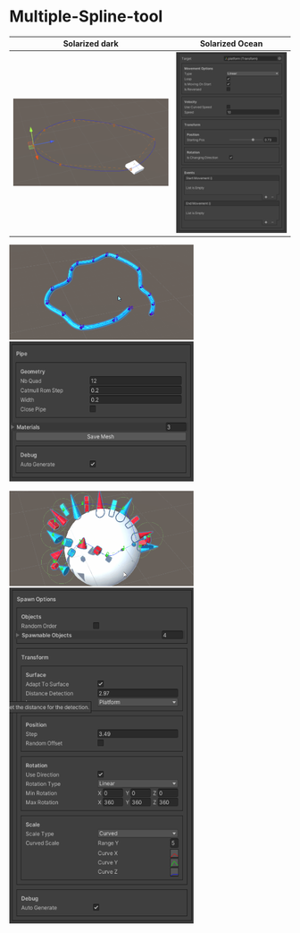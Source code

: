 # Multiple-Spline-tool
Solarized dark             |  Solarized Ocean
:-------------------------:|:-------------------------:
![](https://github.com/Louis1351/Multiple-Spline-tool/blob/main/Media/Gifs/platform_spline.gif)  |  ![](https://github.com/Louis1351/Multiple-Spline-tool/blob/main/Media/Screenshots/capture4.png)


<p>
<img width="330" height="170" src="https://github.com/Louis1351/Multiple-Spline-tool/blob/main/Media/Gifs/pipe_spline.gif">
<img width="330" height="250" src="https://github.com/Louis1351/Multiple-Spline-tool/blob/main/Media/Screenshots/capture2.png">
</p>

<p >
<img width="330" height="170" src="https://github.com/Louis1351/Multiple-Spline-tool/blob/main/Media/Gifs/spawn_spline.gif">
<img width="330" height="600" src="https://github.com/Louis1351/Multiple-Spline-tool/blob/main/Media/Screenshots/capture3.png">
</p>
